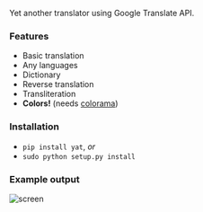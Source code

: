 Yet another translator using Google Translate API.

### Features

- Basic translation
- Any languages
- Dictionary
- Reverse translation
- Transliteration
- **Colors!** (needs [colorama](https://pypi.python.org/pypi/colorama))

### Installation

- `pip install yat`, *or*
- `sudo python setup.py install`

### Example output

![screen](https://cloud.githubusercontent.com/assets/1045476/7074648/73744e58-defc-11e4-9b96-ba4aeb3ca817.png)
